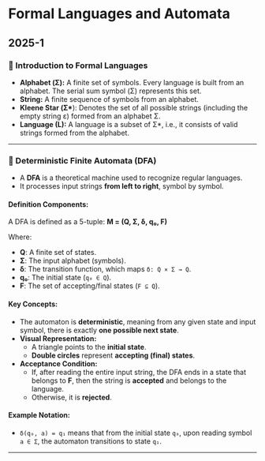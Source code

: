 # Formal Languages and Automata

## 2025-1

### 📘 Introduction to Formal Languages

- **Alphabet (Σ):** A finite set of symbols. Every language is built from an alphabet. The serial sum symbol (Σ) represents this set.
- **String:** A finite sequence of symbols from an alphabet.
- **Kleene Star (Σ\***): Denotes the set of all possible strings (including the empty string ε) formed from an alphabet Σ.
- **Language (L):** A language is a subset of Σ\*, i.e., it consists of valid strings formed from the alphabet.

---

### 🤖 Deterministic Finite Automata (DFA)

- A **DFA** is a theoretical machine used to recognize regular languages.
- It processes input strings **from left to right**, symbol by symbol.

#### **Definition Components:**

A DFA is defined as a 5-tuple:
**M = (Q, Σ, δ, q₀, F)**

Where:
- **Q**: A finite set of states.
- **Σ**: The input alphabet (symbols).
- **δ**: The transition function, which maps `δ: Q × Σ → Q`.
- **q₀**: The initial state (`q₀ ∈ Q`).
- **F**: The set of accepting/final states (`F ⊆ Q`).

#### **Key Concepts:**
- The automaton is **deterministic**, meaning from any given state and input symbol, there is exactly **one possible next state**.
- **Visual Representation:**
  - A triangle points to the **initial state**.
  - **Double circles** represent **accepting (final) states**.
- **Acceptance Condition:**
  - If, after reading the entire input string, the DFA ends in a state that belongs to **F**, then the string is **accepted** and belongs to the language.
  - Otherwise, it is **rejected**.

#### **Example Notation:**
- `δ(q₀, a) = q₁` means that from the initial state `q₀`, upon reading symbol `a ∈ Σ`, the automaton transitions to state `q₁`.

---

